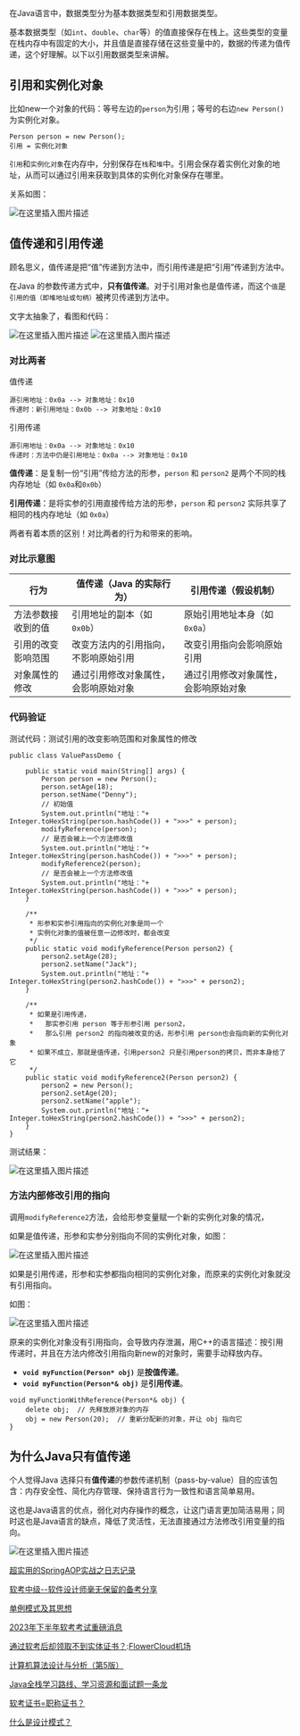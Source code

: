 
在Java语言中，数据类型分为基本数据类型和引用数据类型。


基本数据类型（如`int`、`double`、`char`等）的值直接保存在栈上。这些类型的变量在栈内存中有固定的大小，并且值是直接存储在这些变量中的，数据的传递为值传递，这个好理解。以下以引用数据类型来讲解。


## 引用和实例化对象


比如new一个对象的代码：等号左边的`person`为引用；等号的右边`new Person()`为实例化对象。



```
Person person = new Person();
引用 = 实例化对象

```

`引用`和`实例化对象`在内存中，分别保存在`栈`和`堆`中。引用会保存着实例化对象的地址，从而可以通过引用来获取到具体的实例化对象保存在哪里。


关系如图：


![在这里插入图片描述](https://i-blog.csdnimg.cn/direct/1256e7b09e6f45658d8ef188bb67d311.jpeg#pic_center)


## 值传递和引用传递


顾名思义，值传递是把“值”传递到方法中，而引用传递是把“引用”传递到方法中。


在Java 的参数传递方式中，**只有值传递**。对于引用对象也是值传递，而这个`值`是`引用的值（即堆地址或句柄）`被拷贝传递到方法中。


文字太抽象了，看图和代码：


![在这里插入图片描述](https://i-blog.csdnimg.cn/direct/b2dc77c73b694a51a7c0822c55c31a7f.jpeg#pic_center)
![在这里插入图片描述](https://i-blog.csdnimg.cn/direct/5f8b302547624847a888323ac7268a41.jpeg#pic_center)


### 对比两者


值传递



```
源引用地址：0x0a --> 对象地址：0x10
传递时：新引用地址：0x0b --> 对象地址：0x10

```

引用传递



```
源引用地址：0x0a --> 对象地址：0x10
传递时：方法中仍是引用地址：0x0a --> 对象地址：0x10

```

**值传递**：是复制一份“引用”传给方法的形参，`person` 和 `person2` 是两个不同的栈内存地址（如 `0x0a`和`0x0b`）


**引用传递**：是将实参的引用直接传给方法的形参，`person` 和 `person2` 实际共享了相同的栈内存地址（如 `0x0a`）


两者有着本质的区别！对比两者的行为和带来的影响。


### 对比示意图




| **行为** | **值传递（Java 的实际行为）** | **引用传递（假设机制）** |
| --- | --- | --- |
| 方法参数接收到的值 | 引用地址的副本（如 `0x0b`） | 原始引用地址本身（如 `0x0a`） |
| 引用的改变影响范围 | 改变方法内的引用指向，不影响原始引用 | 改变引用指向会影响原始引用 |
| 对象属性的修改 | 通过引用修改对象属性，会影响原始对象 | 通过引用修改对象属性，会影响原始对象 |


### 代码验证


测试代码：测试引用的改变影响范围和对象属性的修改



```
public class ValuePassDemo {

    public static void main(String[] args) {
        Person person = new Person();
        person.setAge(18);
        person.setName("Denny");
        // 初始值
        System.out.println("地址："+ Integer.toHexString(person.hashCode()) + ">>>" + person);
        modifyReference(person);
        // 是否会被上一个方法修改值
        System.out.println("地址："+ Integer.toHexString(person.hashCode()) + ">>>" + person);
        modifyReference2(person);
        // 是否会被上一个方法修改值
        System.out.println("地址："+ Integer.toHexString(person.hashCode()) + ">>>" + person);
    }

    /**
     * 形参和实参引用指向的实例化对象是同一个
     * 实例化对象的值被任意一边修改时，都会改变
     */
    public static void modifyReference(Person person2) {
        person2.setAge(28);
        person2.setName("Jack");
        System.out.println("地址："+ Integer.toHexString(person2.hashCode()) + ">>>" + person2);
    }

    /**
     * 如果是引用传递，
     *   那实参引用 person 等于形参引用 person2，
     *   那么引用 person2 的指向被改变的话，形参引用 person也会指向新的实例化对象
     * 如果不成立，那就是值传递，引用person2 只是引用person的拷贝，而非本身给了它
     */
    public static void modifyReference2(Person person2) {
        person2 = new Person();
        person2.setAge(20);
        person2.setName("apple");
        System.out.println("地址："+ Integer.toHexString(person2.hashCode()) + ">>>" + person2);
    }
}

```

测试结果：


![在这里插入图片描述](https://i-blog.csdnimg.cn/direct/b2a5bddffe784cec925608a2e132b7cf.jpeg#pic_center)


### 方法内部修改引用的指向


调用`modifyReference2`方法，会给形参变量赋一个新的实例化对象的情况，


如果是值传递，形参和实参分别指向不同的实例化对象，如图：


![在这里插入图片描述](https://i-blog.csdnimg.cn/direct/08f101c3c2f848ccb0f6b72ce78f3d02.jpeg#pic_center)


如果是引用传递，形参和实参都指向相同的实例化对象，而原来的实例化对象就没有引用指向。


如图：


![在这里插入图片描述](https://i-blog.csdnimg.cn/direct/536f6c00253644d1af82387b68de076c.jpeg#pic_center)


原来的实例化对象没有引用指向，会导致内存泄漏，用C\+\+的语言描述：按引用传递时，并且在方法内修改引用指向新new的对象时，需要手动释放内存。


* **`void myFunction(Person* obj)`** 是**按值传递**。
* **`void myFunction(Person*& obj)`** 是**引用传递**。



```
void myFunctionWithReference(Person*& obj) {
    delete obj;  // 先释放原对象的内存
    obj = new Person(20);  // 重新分配新的对象，并让 obj 指向它
}

```

## 为什么Java只有值传递


个人觉得Java 选择只有**值传递**的参数传递机制（pass\-by\-value）目的应该包含：内存安全性、简化内存管理、保持语言行为一致性和语言简单易用。


这也是Java语言的优点，弱化对内存操作的概念，让这门语言更加简洁易用；同时这也是Java语言的缺点，降低了灵活性，无法直接通过方法修改引用变量的指向。


![在这里插入图片描述](https://i-blog.csdnimg.cn/direct/98b3825eac5f4fe381aeb6510c086c41.png)


[超实用的SpringAOP实战之日志记录](https://github.com)


[软考中级\-\-软件设计师毫无保留的备考分享](https://github.com)


[单例模式及其思想](https://github.com)


[2023年下半年软考考试重磅消息](https://github.com)


[通过软考后却领取不到实体证书？](https://github.com):[FlowerCloud机场](https://yunbeijia.com)


[计算机算法设计与分析（第5版）](https://github.com)


[Java全栈学习路线、学习资源和面试题一条龙](https://github.com)


[软考证书\=职称证书？](https://github.com)


[什么是设计模式？](https://github.com)


